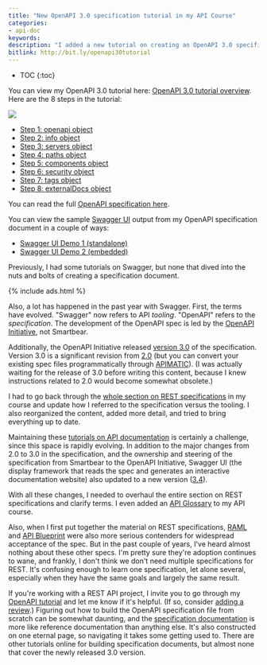 ```yaml
---
title: "New OpenAPI 3.0 specification tutorial in my API Course"
categories:
- api-doc
keywords:
description: "I added a new tutorial on creating an OpenAPI 3.0 specification document in my API course. (OpenAPI was formerly referred to as Swagger.) The tutorial has 8 steps and guides you through the process of creating the specification document in the context of a sample weather API. Additionally, I explain how the specification fields get displayed in Swagger UI. Swagger UI is the display framework that reads the OpenAPI spec and generates an interactive documentation website."
bitlink: http://bit.ly/openapi30tutorial
---
```


* TOC
{:toc}

You can view my OpenAPI 3.0 tutorial here: [OpenAPI 3.0 tutorial overview](/learnapidoc/pubapis_openapi_tutorial_overview.html). Here are the 8 steps in the tutorial:

<a href="https://idratherbewriting.com/learnapidoc/pubapis_openapi_step1_openapi_object.html"><img src="https://s3.us-west-1.wasabisys.com/idbwmedia.com/images/open-api-tutorial-workflow.png"/></a>

* [Step 1: openapi object](/learnapidoc/pubapis_openapi_step1_openapi_object.html)
* [Step 2: info object](/learnapidoc/pubapis_openapi_step2_info_object.html)
* [Step 3: servers object](/learnapidoc/pubapis_openapi_step3_servers_object)
* [Step 4: paths object](/learnapidoc/pubapis_openapi_step4_paths_object.html)
* [Step 5: components object](/learnapidoc/pubapis_openapi_step5_components_object.html)
* [Step 6: security object](/learnapidoc/pubapis_openapi_step6_security_object.html)
* [Step 7: tags object](/learnapidoc/pubapis_openapi_step7_tags_object.html)
* [Step 8: externalDocs object](/learnapidoc/pubapis_openapi_step8_external_docs_object.html)

You can read the full [OpenAPI specification here](https://github.com/OAI/OpenAPI-Specification/blob/master/versions/3.0.0.md).

You can view the sample [Swagger UI](https://github.com/swagger-api/swagger-ui) output from my OpenAPI specification document in a couple of ways:

* [Swagger UI Demo 1 (standalone)](https://idratherbewriting.com/assets/files/swagger/)
* [Swagger UI Demo 2 (embedded)](/learnapidoc/pubapis_swagger_embedded.html)

Previously, I had some tutorials on Swagger, but none that dived into the nuts and bolts of creating a specification document.

{% include ads.html %}

Also, a lot has happened in the past year with Swagger. First, the terms have evolved. "Swagger" now refers to API *tooling*. "OpenAPI" refers to the *specification*. The development of the OpenAPI spec is led by the [OpenAPI Initiative](https://www.openapis.org/), not Smartbear.

Additionally, the OpenAPI Initiative released [version 3.0](https://github.com/OAI/OpenAPI-Specification/blob/master/versions/3.0.0.md) of the specification. Version 3.0 is a significant revision from [2.0](https://github.com/OAI/OpenAPI-Specification/blob/master/versions/2.0.md) (but you can convert your existing spec files programmatically through [APIMATIC](https://apimatic.io/)). (I was actually waiting for the release of 3.0 before writing this content, because I knew instructions related to 2.0 would become somewhat obsolete.)



I had to go back through the [whole section on REST specifications](/learnapidoc/pubapis_rest_specification_formats.html) in my course and update how I referred to the specification versus the tooling. I also reorganized the content, added more detail, and tried to bring everything up to date.

Maintaining these [tutorials on API documentation](/learnapidoc/) is certainly a challenge, since this space is rapidly evolving. In addition to the major changes from 2.0 to 3.0 in the specification, and the ownership and steering of the specification from Smartbear to the OpenAPI Initiative, Swagger UI (the display framework that reads the spec and generates an interactive documentation website) also updated to a new version ([3.4](https://github.com/swagger-api/swagger-ui/tree/v3.4.3)).

With all these changes, I needed to overhaul the entire section on REST specifications and clarify terms. I even added an [API Glossary](/learnapidoc/glossary.html) to my API course.

Also, when I first put together the material on REST specifications, [RAML](/learnapidoc/pubapis_raml.html) and [API Blueprint](/learnapidoc/pubapis_api_blueprint.html) were also more serious contenders for widespread acceptance of the spec. But in the past couple of years, I've heard almost nothing about these other specs. I'm pretty sure they're adoption continues to wane, and frankly, I don't think we don't need multiple specifications for REST. It's confusing enough to learn one specification, let alone several, especially when they have the same goals and largely the same result.

If you're working with a REST API project, I invite you to go through my [OpenAPI tutorial](/learnapidoc/pubapis_openapi_tutorial_overview.html) and let me know if it's helpful. (If so, consider [adding a review](https://idratherbewriting.wufoo.com/forms/sxgxvqb1ahtv6q/).) Figuring out how to build the OpenAPI specification file from scratch can be somewhat daunting, and the [specification documentation](https://github.com/OAI/OpenAPI-Specification) is more like reference documentation than anything else. It's also constructed on one eternal page, so navigating it takes some getting used to. There are other tutorials online for building specification documents, but almost none that cover the newly released 3.0 version.
